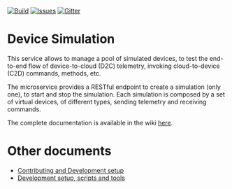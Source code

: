 [![Build][build-badge]][build-url]
[![Issues][issues-badge]][issues-url]
[![Gitter][gitter-badge]][gitter-url]

Device Simulation
=================

This service allows to manage a pool of simulated devices, to test the end-to-end flow of device-to-cloud (D2C) telemetry, invoking cloud-to-device (C2D) commands, methods, etc.

The microservice provides a RESTful endpoint to create a simulation (only one), to start and stop the simulation. Each simulation is composed by a set of virtual devices, of different types, sending telemetry and receiving commands.

The complete documentation is available in the wiki [here](https://github.com/Azure/device-simulation-dotnet/wiki).

Other documents
===============

* [Contributing and Development setup](CONTRIBUTING.md)
* [Development setup, scripts and tools](DEVELOPMENT.md)

[build-badge]: https://img.shields.io/travis/Azure/device-simulation-dotnet.svg
[build-url]: https://travis-ci.org/Azure/device-simulation-dotnet
[issues-badge]: https://img.shields.io/github/issues/azure/device-simulation-dotnet.svg
[issues-url]: https://github.com/azure/device-simulation-dotnet/issues
[gitter-badge]: https://img.shields.io/gitter/room/azure/iot-pcs.js.svg
[gitter-url]: https://gitter.im/azure/iot-pcs
